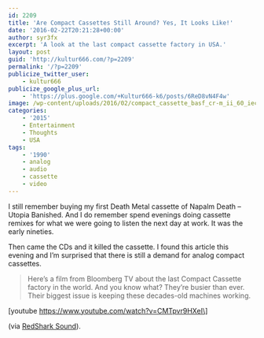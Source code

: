 ```yaml
---
id: 2209
title: 'Are Compact Cassettes Still Around? Yes, It Looks Like!'
date: '2016-02-22T20:21:28+00:00'
author: syr3fx
excerpt: 'A look at the last compact cassette factory in USA.'
layout: post
guid: 'http://kultur666.com/?p=2209'
permalink: '/?p=2209'
publicize_twitter_user:
    - kultur666
publicize_google_plus_url:
    - 'https://plus.google.com/+Kultur666-k6/posts/6ReD8vN4F4w'
image: /wp-content/uploads/2016/02/compact_cassette_basf_cr-m_ii_60_iec_ii_img_8350.jpg
categories:
    - '2015'
    - Entertainment
    - Thoughts
    - USA
tags:
    - '1990'
    - analog
    - audio
    - cassette
    - video
---
```


I still remember buying my first Death Metal cassette of Napalm Death – Utopia Banished. And I do remember spend evenings doing cassette remixes for what we were going to listen the next day at work. It was the early nineties.

Then came the CDs and it killed the cassette. I found this article this evening and I’m surprised that there is still a demand for analog compact cassettes.

> Here’s a film from Bloomberg TV about the last Compact Cassette factory in the world. And you know what? They’re busier than ever. Their biggest issue is keeping these decades-old machines working.

\[youtube https://www.youtube.com/watch?v=CMTpvr9HXeI\]

(via [RedShark Sound](http://www.redsharksound.com/cool-stuff/item/14-the-vinyl-revolution-is-not-the-only-one)).